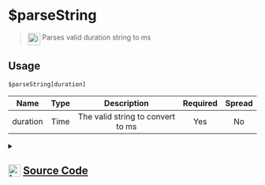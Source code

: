 # $parseString
> <img align="top" src="https://upload.wikimedia.org/wikipedia/commons/thumb/e/e4/Infobox_info_icon.svg/160px-Infobox_info_icon.svg.png?20150409153300" alt="image" width="25" height="auto"> Parses valid duration string to ms
## Usage
```
$parseString[duration]
```
| Name | Type | Description | Required | Spread
| :---: | :---: | :---: | :---: | :---: |
duration | Time | The valid string to convert to ms | Yes | No
<details>
<summary>
    
## <img align="top" src="https://cdn4.iconfinder.com/data/icons/iconsimple-logotypes/512/github-512.png" alt="image" width="25" height="auto">  [Source Code](https://github.com/tryforge/ForgeScript-V2/blob/main/src/native/parseString.ts)
    
</summary>
    
```ts
import { ArgType, NativeFunction, Return } from "../structures"

export default new NativeFunction({
    name: "$parseString",
    version: "1.0.2",
    description: "Parses valid duration string to ms",
    brackets: true,
    args: [
        {
            name: "duration",
            description: "The valid string to convert to ms",
            rest: false,
            type: ArgType.Time,
            required: true,
        },
    ],
    unwrap: true,
    execute(_, [ms]) {
        return Return.success(ms)
    },
})

```
    
</details>